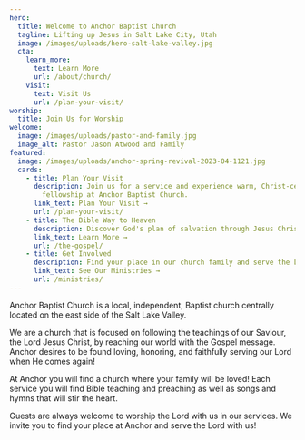 ```yaml
---
hero:
  title: Welcome to Anchor Baptist Church
  tagline: Lifting up Jesus in Salt Lake City, Utah
  image: /images/uploads/hero-salt-lake-valley.jpg
  cta:
    learn_more:
      text: Learn More
      url: /about/church/
    visit:
      text: Visit Us
      url: /plan-your-visit/
worship:
  title: Join Us for Worship
welcome:
  image: /images/uploads/pastor-and-family.jpg
  image_alt: Pastor Jason Atwood and Family
featured:
  image: /images/uploads/anchor-spring-revival-2023-04-1121.jpg
  cards:
    - title: Plan Your Visit
      description: Join us for a service and experience warm, Christ-centered
        fellowship at Anchor Baptist Church.
      link_text: Plan Your Visit →
      url: /plan-your-visit/
    - title: The Bible Way to Heaven
      description: Discover God's plan of salvation through Jesus Christ.
      link_text: Learn More →
      url: /the-gospel/
    - title: Get Involved
      description: Find your place in our church family and serve the Lord with us.
      link_text: See Our Ministries →
      url: /ministries/
---
```


Anchor Baptist Church is a local, independent, Baptist church centrally located on the east side of the Salt Lake Valley.

We are a church that is focused on following the teachings of our Saviour, the Lord Jesus Christ, by reaching our world with the Gospel message. Anchor desires to be found loving, honoring, and faithfully serving our Lord when He comes again!

At Anchor you will find a church where your family will be loved! Each service you will find Bible teaching and preaching as well as songs and hymns that will stir the heart.

Guests are always welcome to worship the Lord with us in our services. We invite you to find your place at Anchor and serve the Lord with us! 
